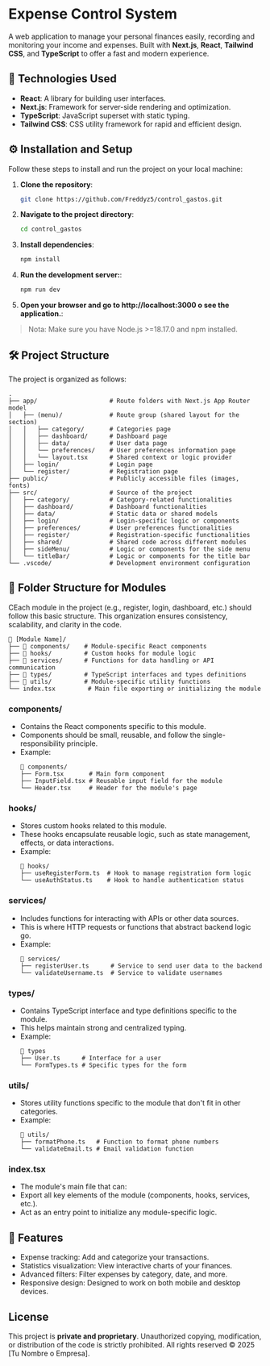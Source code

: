 # Expense Control System

A web application to manage your personal finances easily, recording and monitoring your income and expenses. Built with **Next.js**, **React**, **Tailwind CSS**, and **TypeScript**  to offer a fast and modern experience.

## 🚀 Technologies Used

- **React**: A library for building user interfaces.
- **Next.js**: Framework for server-side rendering and optimization.
- **TypeScript**: JavaScript superset with static typing.
- **Tailwind CSS**: CSS utility framework for rapid and efficient design.

## ⚙️ Installation and Setup

Follow these steps to install and run the project on your local machine:

1. **Clone the repository**:
   ```bash
   git clone https://github.com/Freddyz5/control_gastos.git

2. **Navigate to the project directory**:
    ```bash
    cd control_gastos

3. **Install dependencies**:
    ```bash
    npm install

4. **Run the development server:**:
    ```bash
    npm run dev

5. **Open your browser and go to http://localhost:3000 o see the application.**:

> Nota: Make sure you have Node.js >=18.17.0 and npm installed.

## 🛠️ Project Structure
 
The project is organized as follows:

    .
    ├── app/                    # Route folders with Next.js App Router model
    │   ├── (menu)/             # Route group (shared layout for the section)
    │   │   ├── category/       # Categories page
    │   │   ├── dashboard/      # Dashboard page
    │   │   ├── data/           # User data page
    │   │   └── preferences/    # User preferences information page
    │   │   └── layout.tsx      # Shared context or logic provider
    │   ├── login/              # Login page
    │   └── register/           # Registration page
    ├── public/                 # Publicly accessible files (images, fonts)
    ├── src/                    # Source of the project
    │   ├── category/           # Category-related functionalities
    │   ├── dashboard/          # Dashboard functionalities
    │   ├── data/               # Static data or shared models
    │   ├── login/              # Login-specific logic or components
    │   ├── preferences/        # User preferences functionalities
    │   ├── register/           # Registration-specific functionalities
    │   ├── shared/             # Shared code across different modules
    │   ├── sideMenu/           # Logic or components for the side menu
    │   └── titleBar/           # Logic or components for the title bar
    └── .vscode/                # Development environment configuration

## 📂 Folder Structure for Modules

CEach module in the project (e.g., register, login, dashboard, etc.) should follow this basic structure. This organization ensures consistency, scalability, and clarity in the code.

    📂 [Module Name]/
    ├── 📂 components/    # Module-specific React components
    ├── 📂 hooks/         # Custom hooks for module logic
    ├── 📂 services/      # Functions for data handling or API communication
    ├── 📂 types/         # TypeScript interfaces and types definitions
    ├── 📂 utils/         # Module-specific utility functions
    └── index.tsx         # Main file exporting or initializing the module

### components/ 
- Contains the React components specific to this module.
- Components should be small, reusable, and follow the single-responsibility principle.
- Example:
    ```
    📂 components/
    ├── Form.tsx       # Main form component  
    ├── InputField.tsx # Reusable input field for the module  
    └── Header.tsx     # Header for the module's page  

### hooks/
- Stores custom hooks related to this module.
- These hooks encapsulate reusable logic, such as state management, effects, or data interactions.
- Example:
    ```
    📂 hooks/
    ├── useRegisterForm.ts  # Hook to manage registration form logic  
    └── useAuthStatus.ts    # Hook to handle authentication status  

### services/
- Includes functions for interacting with APIs or other data sources.
- This is where HTTP requests or functions that abstract backend logic go.
- Example:
    ```
    📂 services/
    ├── registerUser.ts      # Service to send user data to the backend  
    └── validateUsername.ts  # Service to validate usernames  

### types/
- Contains TypeScript interface and type definitions specific to the module.
- This helps maintain strong and centralized typing.
- Example:
    ```
    📂 types
    ├── User.ts      # Interface for a user  
    └── FormTypes.ts # Specific types for the form  

### utils/
- Stores utility functions specific to the module that don't fit in other categories.
- Example:
    ```
    📂 utils/
    ├── formatPhone.ts   # Function to format phone numbers  
    └── validateEmail.ts # Email validation function  

### index.tsx
- The module's main file that can:
- Export all key elements of the module (components, hooks, services, etc.).
- Act as an entry point to initialize any module-specific logic.

## 🌟 Features

  - Expense tracking: Add and categorize your transactions.
  - Statistics visualization: View interactive charts of your finances.
  - Advanced filters: Filter expenses by category, date, and more.
  - Responsive design: Designed to work on both mobile and desktop devices.

## License

This project is **private and proprietary**. Unauthorized copying, modification, or distribution of the code is strictly prohibited. All rights reserved © 2025 [Tu Nombre o Empresa].
